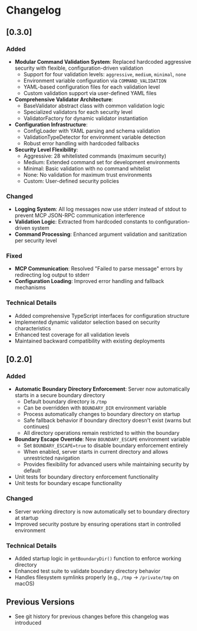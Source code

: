 # Changelog

## [0.3.0]

### Added
- **Modular Command Validation System**: Replaced hardcoded aggressive security with flexible, configuration-driven validation
  - Support for four validation levels: `aggressive`, `medium`, `minimal`, `none`
  - Environment variable configuration via `COMMAND_VALIDATION`
  - YAML-based configuration files for each validation level
  - Custom validation support via user-defined YAML files
- **Comprehensive Validator Architecture**: 
  - BaseValidator abstract class with common validation logic
  - Specialized validators for each security level
  - ValidatorFactory for dynamic validator instantiation
- **Configuration Infrastructure**:
  - ConfigLoader with YAML parsing and schema validation
  - ValidationTypeDetector for environment variable detection
  - Robust error handling with hardcoded fallbacks
- **Security Level Flexibility**:
  - Aggressive: 28 whitelisted commands (maximum security)
  - Medium: Extended command set for development environments
  - Minimal: Basic validation with no command whitelist
  - None: No validation for maximum trust environments
  - Custom: User-defined security policies

### Changed
- **Logging System**: All log messages now use stderr instead of stdout to prevent MCP JSON-RPC communication interference
- **Validation Logic**: Extracted from hardcoded constants to configuration-driven system
- **Command Processing**: Enhanced argument validation and sanitization per security level

### Fixed
- **MCP Communication**: Resolved "Failed to parse message" errors by redirecting log output to stderr
- **Configuration Loading**: Improved error handling and fallback mechanisms

### Technical Details
- Added comprehensive TypeScript interfaces for configuration structure
- Implemented dynamic validator selection based on security characteristics
- Enhanced test coverage for all validation levels
- Maintained backward compatibility with existing deployments

## [0.2.0]

### Added
- **Automatic Boundary Directory Enforcement**: Server now automatically starts in a secure boundary directory
  - Default boundary directory is `/tmp`
  - Can be overridden with `BOUNDARY_DIR` environment variable
  - Process automatically changes to boundary directory on startup
  - Safe fallback behavior if boundary directory doesn't exist (warns but continues)
  - All directory operations remain restricted to within the boundary
- **Boundary Escape Override**: New `BOUNDARY_ESCAPE` environment variable
  - Set `BOUNDARY_ESCAPE=true` to disable boundary enforcement entirely
  - When enabled, server starts in current directory and allows unrestricted navigation
  - Provides flexibility for advanced users while maintaining security by default
- Unit tests for boundary directory enforcement functionality
- Unit tests for boundary escape functionality

### Changed
- Server working directory is now automatically set to boundary directory at startup
- Improved security posture by ensuring operations start in controlled environment

### Technical Details
- Added startup logic in `getBoundaryDir()` function to enforce working directory
- Enhanced test suite to validate boundary directory behavior
- Handles filesystem symlinks properly (e.g., `/tmp` → `/private/tmp` on macOS)

## Previous Versions
- See git history for previous changes before this changelog was introduced
